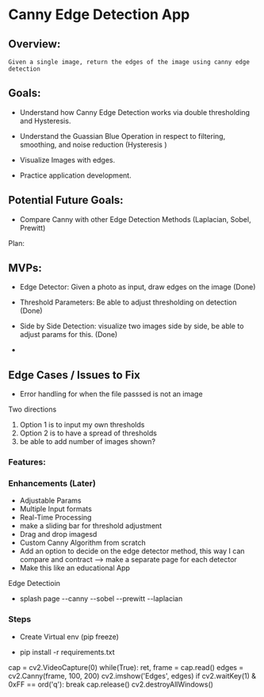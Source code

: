 # Canny Edge Detection App

## Overview:
    Given a single image, return the edges of the image using canny edge detection

## Goals:
- Understand how Canny Edge Detection works via double thresholding and Hysteresis.

- Understand the Guassian Blue Operation in respect to filtering, smoothing, and noise reduction (Hysteresis )

- Visualize Images with edges. 

- Practice application development.

## Potential Future Goals:
- Compare Canny with other Edge Detection Methods (Laplacian, Sobel, Prewitt)
 

Plan:

## MVPs:
- Edge Detector: Given a photo as input, draw edges on the image (Done)

- Threshold Parameters: Be able to adjust thresholding on detection (Done)

- Side by Side Detection: visualize two images side by side, be able to adjust params for this. (Done)

- 

## Edge Cases / Issues to Fix

- Error handling for when the file passsed is not an image


Two directions
1) Option 1 is to input my own thresholds
2) Option 2 is to have a spread of thresholds 
3) be able to add number of images shown?

### Features:


### Enhancements (Later)
- Adjustable Params
- Multiple Input formats
- Real-Time Processing 
- make a sliding bar for threshold adjustment
- Drag and drop imagesd
- Custom Canny Algorithm from scratch 
- Add an option to decide on the edge detector method, this way I can compare and contract --> make a separate page for each detector 
- Make this like an educational App

Edge Detectioin 
- splash page
--canny
--sobel 
--prewitt
--laplacian


### Steps
- Create Virtual env (pip freeze)

- pip install -r requirements.txt

cap = cv2.VideoCapture(0)
while(True):
    ret, frame = cap.read()
    edges = cv2.Canny(frame, 100, 200)
    cv2.imshow('Edges', edges)
    if cv2.waitKey(1) & 0xFF == ord('q'):
        break
cap.release()
cv2.destroyAllWindows()